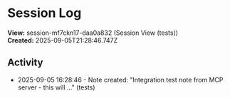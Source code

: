 # Session Log

**View:** session-mf7ckn17-daa0a832 (Session View (tests))  
**Created:** 2025-09-05T21:28:46.747Z

## Activity

<!-- Activity entries will be added here as notes are created -->
- 2025-09-05 16:28:46 - Note created: "Integration test note from MCP server - this will ..." (tests)

